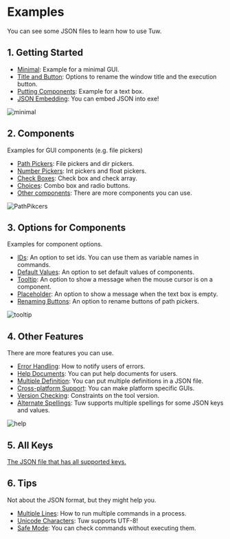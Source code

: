 # Examples

You can see some JSON files to learn how to use Tuw.

## 1. Getting Started

-   [Minimal](./get_start/minimal/): Example for a minimal GUI.
-   [Title and Button](./get_start/title_button/): Options to rename the window title and the execution button.
-   [Putting Components](./get_start/put_component/): Example for a text box.
-   [JSON Embedding](./get_start/json_embed): You can embed JSON into exe!

![minimal](https://github.com/matyalatte/tuw/assets/69258547/7be563b8-1ee0-4500-94c4-5ca575ad185f)  

## 2. Components

Examples for GUI components (e.g. file pickers)

-   [Path Pickers](./components/path_pickers/): File pickers and dir pickers.
-   [Number Pickers](./components/num_pickers/): Int pickers and float pickers.
-   [Check Boxes](./components/check_boxes/): Check box and check array.
-   [Choices](./components/choices/): Combo box and radio buttons.
-   [Other components](./components/other_components/): There are more components you can use.

![PathPikcers](https://github.com/matyalatte/tuw/assets/69258547/47bf541f-7ac4-465b-8bff-512c48d9d2a9)  

## 3. Options for Components

Examples for component options.

-   [IDs](./comp_options/id/): An option to set ids. You can use them as variable names in commands.
-   [Default Values](./comp_options/default/):  An option to set default values of components.
-   [Tooltip](./comp_options/tooltip/): An option to show a message when the mouse cursor is on a component.
-   [Placeholder](./comp_options/placeholder/): An option to show a message when the text box is empty.
-   [Renaming Buttons](./comp_options/button/): An option to rename buttons of path pickers.

![tooltip](https://github.com/matyalatte/tuw/assets/69258547/8c7244ee-48ce-4492-973c-a3e6c628b8ed)  

## 4. Other Features

There are more features you can use.

-   [Error Handling](./other_features/error/): How to notify users of errors.
-   [Help Documents](./other_features/help/): You can put help documents for users.
-   [Multiple Definition](./other_features/multiple/): You can put multiple definitions in a JSON file.
-   [Cross-platform Support](./other_features/cross_platform): You can make platform specific GUIs.
-   [Version Checking](./other_features/version_check/): Constraints on the tool version.
-   [Alternate Spellings](./other_features/alternate_spellings/): Tuw supports multiple spellings for some JSON keys and values.

![help](https://github.com/matyalatte/tuw/assets/69258547/e408a179-6f9f-4769-ab3d-57f87d392a4f)  

## 5. All Keys

[The JSON file that has all supported keys.](./all_keys/)  

## 6. Tips

Not about the JSON format, but they might help you.

-   [Multiple Lines](./tips/multi_lines): How to run multiple commands in a process.
-   [Unicode Characters](./tips/unicode): Tuw supports UTF-8!
-   [Safe Mode](./tips/safe_mode): You can check commands without executing them.
